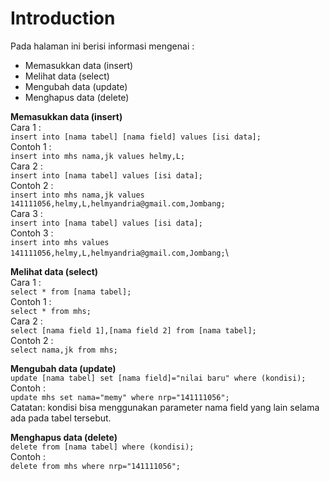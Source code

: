 # Introduction
Pada halaman ini berisi informasi mengenai :
- Memasukkan data (insert)
- Melihat data (select)
- Mengubah data (update)
- Menghapus data (delete)

**Memasukkan data (insert)**\
Cara 1 :\
`insert into [nama tabel] [nama field] values [isi data];`\
Contoh 1 :\
`insert into mhs nama,jk values helmy,L;`\
Cara 2 :\
`insert into [nama tabel] values [isi data];`\
Contoh 2 :\
`insert into mhs nama,jk values 141111056,helmy,L,helmyandria@gmail.com,Jombang;`\
Cara 3 :\
`insert into [nama tabel] values [isi data];`\
Contoh 3 :\
`insert into mhs values 141111056,helmy,L,helmyandria@gmail.com,Jombang;`\

**Melihat data (select)**\
Cara 1 :\
`select * from [nama tabel];`\
Contoh 1 :\
`select * from mhs;`\
Cara 2 :\
`select [nama field 1],[nama field 2] from [nama tabel];`\
Contoh 2 :\
`select nama,jk from mhs;`

**Mengubah data (update)**\
`update [nama tabel] set [nama field]="nilai baru" where (kondisi);`\
Contoh :\
`update mhs set nama="memy" where nrp="141111056";`\
Catatan: kondisi bisa menggunakan parameter nama field yang lain selama ada pada tabel tersebut.

**Menghapus data (delete)**\
`delete from [nama tabel] where (kondisi);`\
Contoh :\
`delete from mhs where nrp="141111056";`
